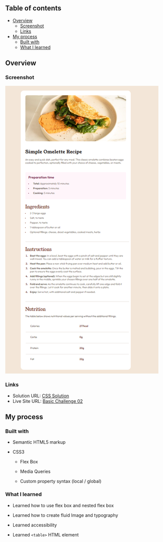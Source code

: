 ## Table of contents

- [Overview](#overview)
  - [Screenshot](#screenshot)
  - [Links](#links)
- [My process](#my-process)
  - [Built with](#built-with)
  - [What I learned](#what-i-learned)


## Overview

### Screenshot

![basic challenge](/Basic%20Challenge%2004/assets/images/image.png)


### Links

- Solution URL: [CSS Solution](https://github.com/FengDenny/Frontend-Mentor-Challenges/blob/main/Basic%20Challenge%2004/style.css)
- Live Site URL: [Basic Challenge 02](https://basicchallenge04.netlify.app/)

## My process

### Built with

- Semantic HTML5 markup

- CSS3

  - Flex Box

  - Media Queries 

  - Custom property syntax (local / global)


### What I learned

- Learned how to use flex box and nested flex box

- Learned how to create fluid Image and typography

- Learned accessibility

- Learned `<table>` HTML element




